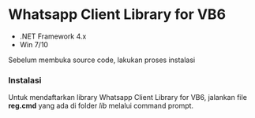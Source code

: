 # Whatsapp Client Library for VB6

* .NET Framework 4.x
* Win 7/10

Sebelum membuka source code, lakukan proses instalasi

### Instalasi

Untuk mendaftarkan library Whatsapp Client Library for VB6, jalankan file **reg.cmd** yang ada di folder *lib* melalui command prompt.
